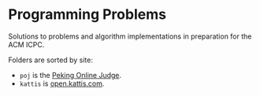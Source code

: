 Programming Problems
====================

Solutions to problems and algorithm implementations in preparation for the 
ACM ICPC. 

Folders are sorted by site: 

- `poj` is the [Peking Online Judge](http://poj.org).
- `kattis` is [open.kattis.com](https://open.kattis.com).

